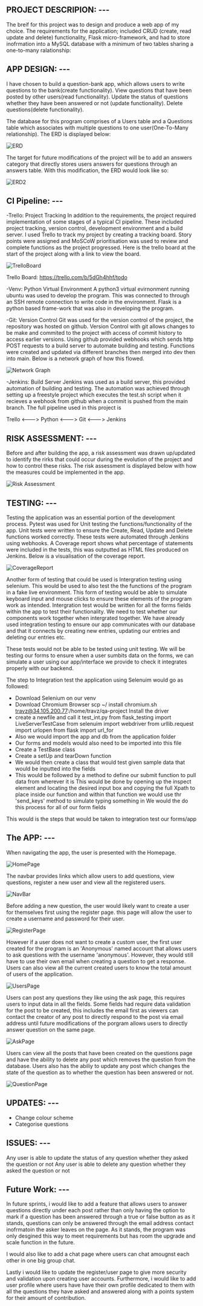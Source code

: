 ## PROJECT DESCRIPION: ---

The breif for this project was to design and produce a web app of my choice. 
The requirements for the application; included CRUD (create, read update and delete) functionality,
Flask micro-framework, and had to store inofrmation into a MySQL database with a minimum of two tables sharing a one-to-many ralationship:

## APP DESIGN: ---

I have chosen to build a question-bank app, which allows users to write questions to the bank(create functionality).
View questions that have been posted by other users(read functionality).
Update the status of questions whether they have been answered or not (update functionality).
Delete questions(delete functionality).

The database for this program comprises of a Users table and a Questions table which associates with multiple questions to one user(One-To-Many relationship).
The ERD is displayed below: 

![ERD](figures/ERD.png)

The target for future modifications of the project will be to add an answers category that directly stores users answers for questions through an answers table.
With this modification, the ERD would look like so:

![ERD2](figures/ERD2.png)

## CI Pipeline: ---

-Trello: Project Tracking
In addition to the requirements, the project required implementation of some stages of a typical CI pipeline. These included project tracking, version control, development environment and a build server. I used Trello to track my project by creating a tracking board. Story points were assigned and MoSCoW prioritisation was used to review and complete functions as the project progressed. Here is the trello board at the start of the project along with a link to view the board. 

![TrelloBoard](figures/TrelloBoard.png)

Trello Board:  https://trello.com/b/5dGh4hhf/todo

-Venv: Python Virtual Environment
A python3 virtual evirnonment running ubuntu was used to develop the program. This was connected to through an SSH remote connection to write code in the environment. Flask is a python based frame-work that was also in developing the program.

-Git: Version Control
Git was used for the version control of the project, the repository was hosted on github. 
Version Control with git allows changes to be make and commited to the project with access of commit history to access earlier versions. Using github provided webhooks which sends http POST requests to a build server to automate building and testing.
Functions were created and updated via different branches then merged into dev then into main. Below is a network graph of how this flowed.

![Network Graph](figures/NetworkGraph.png)

-Jenkins: Build Server
Jenkins was used as a build server, this provided automation of building and testing. The automation was achieved through setting up a freestyle project which executes the test.sh script when it recieves a webhook from github when a commit is pushed from the main branch. 
The full pipeline used in this project is

 Trello <---> Python <---> Git <---> Jenkins 

## RISK ASSESSMENT: ---

Before and after building the app, a risk assessment was drawn up/updated to identify the rirks that could occur during the evolution of the project and how to control these risks.
The risk assessment is displayed below with how the measures could be implemented in the app. 

![Risk Assessment](figures/RiskAssessment.png)

## TESTING: ---

Testing the application was an essential portion of the development process. 
Pytest was used for Unit testing the functions/functionality of the app. Unit tests were written to ensure the Create, Read, Update and Delete functions worked correctly.
These tests were automated through Jenkins using webhooks.
A Coverage report shows what percentage of statements were included in the tests, this was outputted as HTML files produced on Jenkins.
Below is a visualisation of the coverage report.

![CoverageReport](figures/CoverageReport.png)

Another form of testing that could be used is Intergration testing using selenium. This would be used to also test the the functions of the program in a fake live environment. This form of testing would be able to simulate keyboard input and mouse clicks to ensure these elements of the program work as intended. Intergration test would be written for all the forms fields within the app to test their functionality.
We need to test whether our components work together when intergrated together.
We have already used integration testing to ensure our app communicates with our database and that it connects by creating new entries, updating our entries and deleting our entries etc.

These tests would not be able to be tested using unit testing.
We will be testing our forms to ensure when a user sumbits data on the forms, we can simulate a user using our app/interface we provide to check it integrates properly with our backend.

The step to Integration test the application using Selenuim would go as followed:

- Download Selenium on our venv
- Download Chromium Browser
scp ~/ install chromium.sh travz@34.105.200.77:/home/travz/qa-project
Install the driver
- create a newfile and call it test_int.py
from flask_testing import LiveServerTestCase
from selenuim import webdriver
from urllib.request import urlopen
from flask import url_for
- Also we would import the app and db from the application folder
- Our forms and models would also need to be imported into this file
- Create a TestBase class
- Create a setUp and tearDown function
- We would then create a class that would test given sample data that would be inputted into the fields 
- This would be followed by a method to define our submit function to pull data from wherever it is
This would be done by opening up the inspect element and locating the desired input box and copying the full Xpath to place inside our function and within that function we would use thr 'send_keys' method to simulate typing something in
We would the do this process for all of our form fields 

This would is the steps that would be taken to integration test our forms/app

## The APP: ---

When navigating the app, the user is presented with the Homepage.

![HomePage](figures/homepage.png)

The navbar provides links which allow users to add questions, view questions, register a new user and view all the registered users.

![NavBar](figures/navbar.png)

Before adding a new question, the user would likely want to create a user for themselves first using the register page.
this page will allow the user to create a username and password for their user.

![RegisterPage](figures/registerpage.png)

However if a user does not want to create a custom user, the first user created for the program is an 'Anonymous' named account that allows users to ask questions with the username 'anonymous'. However, they would still have to use their own email when creating a question to get a response.
Users can also view all the current created users to know the total amount of users of the application.

![UsersPage](figures/userspage.png)

Users can post any questions they like using the ask page, this requires users to input data in all the fields. Some fields had require data validation for the post to be created, this includes the email first as viewers can contact the creator of any post to directly respond to the post via email address until future modifications of the porgram allows users to directly answer question on the same page. 

![AskPage](figures/askpage.png)

Users can view all the posts that have been created on the questions page and have the ability to delete any post which removes the question from the database.
Users also has the abiliy to update any post which changes the state of the question as to whether the question has been answered or not.

![QuestionPage](figures/questionspage.png)

## UPDATES: ---

- Change colour scheme 
- Categorise questions

## ISSUES: ---

Any user is able to update the status of any question whether they asked the question or not
Any user is able to delete any question whether they asked the question or not

## Future Work: ---

In future sprints, i would like to add a feature that allows users to answer questions directly under each post rather than only having the option to mark if a question has been answered through a true or false button as as it stands, questions can only be answered through the email address contact inofrmatoin the asker leaves on the page. As it stands, the program was only desgined this way to meet requirements but has room the upgrade and scale function in the future. 

I would also like to add a chat page where users can chat amougnst each other in one big group chat.

Lastly i would like to update the register/user page to give more security and validation upon creating user accounts. Furthermore, i would like to add user profile where users have have their own profile dedicated to them with all the questions they have asked and answered along with a points system for their amount of contribution.


